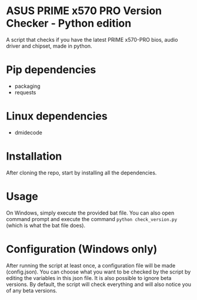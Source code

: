 # ASUS PRIME x570 PRO Version Checker - Python edition

A script that checks if you have the latest PRIME x570-PRO bios, audio driver and chipset, made in python.

# Pip dependencies
- packaging
- requests

# Linux dependencies
- dmidecode

# Installation
After cloning the repo, start by installing all the dependencies.

# Usage
On Windows, simply execute the provided bat file. You can also open command prompt and execute the command `python check_version.py` (which is what the bat file does).

# Configuration (Windows only)
After running the script at least once, a configuration file will be made (config.json). You can choose what you want to be checked by the script by editing the variables in this json file. It is also possible to ignore beta versions. By default, the script will check everything and will also notice you of any beta versions.
